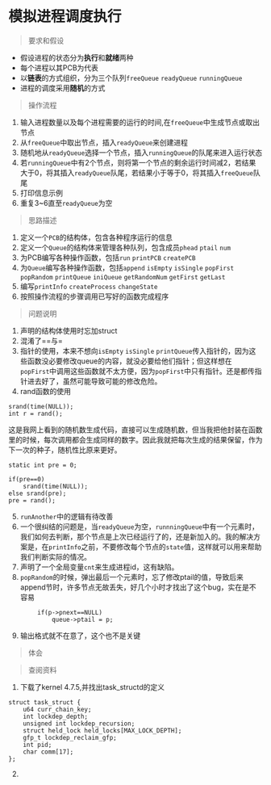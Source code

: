 # 模拟进程调度执行
> 要求和假设

* 假设进程的状态分为**执行**和**就绪**两种
* 每个进程以其PCB为代表
* 以**链表**的方式组织，分为三个队列`freeQueue` `readyQueue` `runningQueue`
* 进程的调度采用**随机**的方式

> 操作流程

1. 输入进程数量以及每个进程需要的运行的时间,在`freeQueue`中生成节点或取出节点
2. 从`freeQueue`中取出节点，插入`readyQueue`来创建进程
3. 随机地从`readyQueue`选择一个节点，插入`runningQueue`的队尾来进入运行状态
4. 若`runningQueue`中有2个节点，则将第一个节点的剩余运行时间减2，若结果大于0，将其插入`readyQueue`队尾，若结果小于等于0，将其插入`freeQueue`队尾
5. 打印信息示例
6. 重复3~6直至`readyQueue`为空


>思路描述

1. 定义一个`PCB`的结构体，包含各种程序运行的信息
2. 定义一个`Queue`的结构体来管理各种队列，包含成员`phead` `ptail` `num`
3. 为PCB编写各种操作函数，包括`run` `printPCB` `createPCB`
4. 为`Queue`编写各种操作函数，包括`append` `isEmpty` `isSingle` `popFirst` `popRandom` `printQueue` `iniQueue` `getRandomNum` `getFirst` `getLast`
5. 编写`printInfo` `createProcess` `changeState`
6. 按照操作流程的步骤调用已写好的函数完成程序


>问题说明

1. 声明的结构体使用时忘加struct
2. 混淆了==与=
3. 指针的使用，本来不想向`isEmpty` `isSingle` `printQueue`传入指针的，因为这些函数没必要修改queue的内容，就没必要给他们指针；但这样想在  `popFirst`中调用这些函数就不太方便，因为`popFirst`中只有指针。还是都传指针进去好了，虽然可能导致可能的修改危险。
4. rand函数的使用
```
srand(time(NULL));
int r = rand();
```
 这是我网上看到的随机数生成代码，直接可以生成随机数，但当我把他封装在函数里的时候，每次调用都会生成同样的数字。因此我就把每次生成的结果保留，作为下一次的种子，随机性比原来更好。
 ```
 static int pre = 0;

 if(pre==0)
	 srand(time(NULL));
 else srand(pre);
 pre = rand();
 ```
5. `runAnother`中的逻辑有待改善
6. 一个很纠结的问题是，当`readyQueue`为空，`runnningQueue`中有一个元素时，我们如何去判断，那个节点是上次已经运行了的，还是新加入的。我的解决方案是，在`printInfo`之前，不要修改每个节点的`state`值，这样就可以用来帮助我们判断实际的情况。
7. 声明了一个全局变量`cnt`来生成进程id，这有缺陷。
8. `popRandom`的时候，弹出最后一个元素时，忘了修改ptail的值，导致后来append节时，许多节点无故丢失，好几个小时才找出了这个bug，实在是不容易
```
		if(p->pnext==NULL)
			queue->ptail = p;
```
9. 输出格式就不在意了，这个也不是关键
>体会



> 查阅资料

1. 下载了kernel 4.7.5,并找出task_structd的定义
```
struct task_struct {
	u64 curr_chain_key;
	int lockdep_depth;
	unsigned int lockdep_recursion;
	struct held_lock held_locks[MAX_LOCK_DEPTH];
	gfp_t lockdep_reclaim_gfp;
	int pid;
	char comm[17];
};
```
2.
